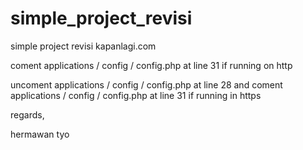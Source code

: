 # simple_project_revisi
simple project revisi kapanlagi.com


coment applications / config / config.php at line 31 if running on http

uncoment applications / config / config.php at line 28 and coment applications / config / config.php at line 31 if running in https

regards,

hermawan tyo
